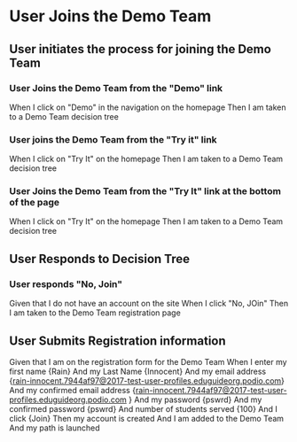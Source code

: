 # User Joins the Demo Team

## User initiates the process for joining the Demo Team

### User Joins the Demo Team from the "Demo" link
When I click on "Demo" in the navigation on the homepage
Then I am taken to a Demo Team decision tree

###

### User joins the Demo Team from the "Try it" link

When I click on "Try It" on the homepage
Then I am taken to a Demo Team decision tree

###

### User Joins the Demo Team from the "Try It" link at the bottom of the page

When I click on "Try It" on the homepage
Then I am taken to a Demo Team decision tree

###

## User Responds to Decision Tree

### User responds "No, Join"
Given that I do not have an account on the site
When I click "No, JOin"
Then I am taken to the Demo Team registration page

##  User Submits Registration information

Given that I am on the registration form for the Demo Team
When I enter my first name {Rain}
And my Last Name {Innocent}
And my email address {rain-innocent.7944af97@2017-test-user-profiles.eduguideorg.podio.com}
And my confirmed email address {rain-innocent.7944af97@2017-test-user-profiles.eduguideorg.podio.com
}
And my password {pswrd}
And my confirmed password {pswrd}
And number of students served {100}
And I click {Join}
Then my account is created
And I am added to the Demo Team
And my path is launched

###


